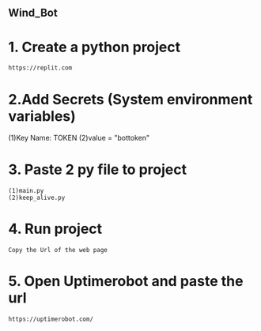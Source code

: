 ## Wind_Bot

# 1. Create a python project
    https://replit.com 

# 2.Add Secrets (System environment variables)
   (1)Key Name: TOKEN 
   (2)value = "bottoken" 

# 3. Paste 2 py file to project
    (1)main.py 
    (2)keep_alive.py 

# 4. Run project 
    Copy the Url of the web page 

# 5. Open Uptimerobot and paste the url
    https://uptimerobot.com/ 